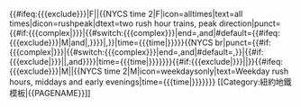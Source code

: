 {{#ifeq:{{{exclude}}}|F||{{NYCS time 2|F|icon=alltimes|text=all times|dicon=rushpeak|dtext=two rush hour trains, peak direction|punct={{#if:{{{complex|}}}|{{#switch:{{{complex}}}|end=,and|#default={{#ifeq:{{{exclude}}}|M|and|,}}}}|,}}|time={{{time|}}}}}{{NYCS br|punct={{#if:{{{complex|}}}|{{#switch:{{{complex}}}|end=,and|#default=,}}|{{#if:{{{exclude|}}}||,and}}}}|time={{{time|}}}}}}}{{#if:{{{exclude|}}}||&#8203;}}{{#ifeq:{{{exclude}}}|M||{{NYCS time 2|M|icon=weekdaysonly|text=Weekday rush hours, middays and early evenings|time={{{time|}}}}}}}<noinclude>
[[Category:紐約地鐵模板|{{PAGENAME}}]]
</noinclude>